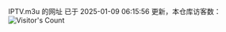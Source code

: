 IPTV.m3u 的网址 已于 2025-01-09 06:15:56 更新，本仓库访客数：![Visitor's Count](https://profile-counter.glitch.me/hero1898_tv/count.svg)
